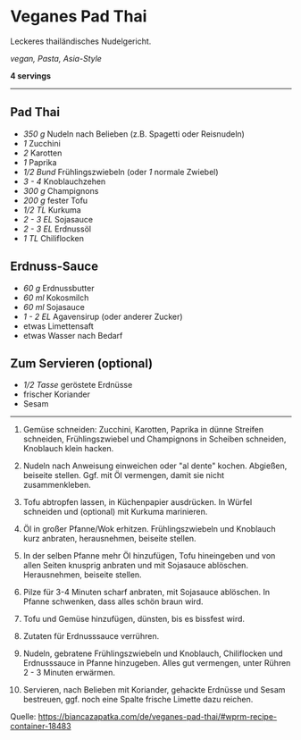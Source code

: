 # Veganes Pad Thai

Leckeres thailändisches Nudelgericht.

*vegan, Pasta, Asia-Style*

**4 servings**

---

## Pad Thai
- *350 g* Nudeln nach Belieben (z.B. Spagetti oder Reisnudeln)
- *1* Zucchini
- *2* Karotten
- *1* Paprika
- *1/2 Bund* Frühlingszwiebeln (oder *1* normale Zwiebel)
- *3 - 4* Knoblauchzehen
- *300 g* Champignons
- *200 g* fester Tofu
- *1/2 TL* Kurkuma
- *2 - 3 EL* Sojasauce
- *2 - 3 EL* Erdnussöl
- *1 TL* Chiliflocken

## Erdnuss-Sauce
- *60 g* Erdnussbutter
- *60 ml* Kokosmilch
- *60 ml* Sojasauce
- *1 - 2 EL* Agavensirup (oder anderer Zucker)
- etwas Limettensaft
- etwas Wasser nach Bedarf

## Zum Servieren (optional)
- *1/2 Tasse* geröstete Erdnüsse
- frischer Koriander
- Sesam

---

1. Gemüse schneiden: Zucchini, Karotten, Paprika in dünne Streifen schneiden, Frühlingszwiebel und Champignons in Scheiben schneiden, Knoblauch klein hacken.

2. Nudeln nach Anweisung einweichen oder "al dente" kochen. Abgießen, beiseite stellen. Ggf. mit Öl vermengen, damit sie nicht zusammenkleben.

3. Tofu abtropfen lassen, in Küchenpapier ausdrücken. In Würfel schneiden und (optional) mit Kurkuma marinieren.

4. Öl in großer Pfanne/Wok erhitzen. Frühlingszwiebeln und Knoblauch kurz anbraten, herausnehmen, beiseite stellen.

5. In der selben Pfanne mehr Öl hinzufügen, Tofu hineingeben und von allen Seiten knusprig anbraten und mit Sojasauce ablöschen. Herausnehmen, beiseite stellen.

6. Pilze für 3-4 Minuten scharf anbraten, mit Sojasauce ablöschen. In Pfanne schwenken, dass alles schön braun wird.

7. Tofu und Gemüse hinzufügen, dünsten, bis es bissfest wird.

8. Zutaten für Erdnusssauce verrühren.

9. Nudeln, gebratene Frühlingszwiebeln und Knoblauch, Chiliflocken und Erdnusssauce in Pfanne hinzugeben. Alles gut vermengen, unter Rühren 2 - 3 Minuten erwärmen.

10. Servieren, nach Belieben mit Koriander, gehackte Erdnüsse und Sesam bestreuen, ggf. noch eine Spalte frische Limette dazu reichen.

Quelle: https://biancazapatka.com/de/veganes-pad-thai/#wprm-recipe-container-18483
